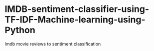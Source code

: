 # IMDB-sentiment-classifier-using-TF-IDF-Machine-learning-using-Python
Imdb movie reviews to sentiment classification
